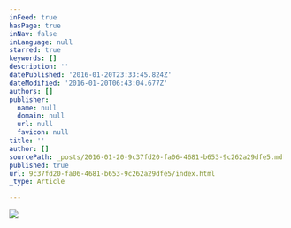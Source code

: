 ```yaml
---
inFeed: true
hasPage: true
inNav: false
inLanguage: null
starred: true
keywords: []
description: ''
datePublished: '2016-01-20T23:33:45.824Z'
dateModified: '2016-01-20T06:43:04.677Z'
authors: []
publisher:
  name: null
  domain: null
  url: null
  favicon: null
title: ''
author: []
sourcePath: _posts/2016-01-20-9c37fd20-fa06-4681-b653-9c262a29dfe5.md
published: true
url: 9c37fd20-fa06-4681-b653-9c262a29dfe5/index.html
_type: Article

---
```

![](https://the-grid-user-content.s3-us-west-2.amazonaws.com/67d5cd60-2123-4972-9fae-ba7edf6ae9b1.jpg)